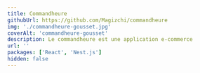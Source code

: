 ```yaml
---
title: Commandheure
githubUrl: https://github.com/Magizchi/commandheure
img: './commandheure-gousset.jpg'
coverAlt: 'commandheure-gousset'
description: Le commandheure est une application e-commerce
url: ''
packages: ['React', 'Nest.js']
hidden: false
---
```

